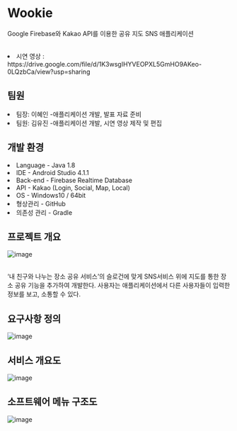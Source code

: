 # Wookie

Google Firebase와 Kakao API를 이용한 공유 지도 SNS 애플리케이션  
<br/>
<li> 시연 영상 : https://drive.google.com/file/d/1K3wsgIHYVEOPXL5GmHO9AKeo-0LQzbCa/view?usp=sharing
<br/>
  
## 팀원
<li> 팀장: 이혜인 -애플리케이션 개발, 발표 자료 준비
<li> 팀원: 김유진 -애플리케이션 개발, 시연 영상 제작 및 편집


## 개발 환경
<li> Language - Java 1.8
<li> IDE - Android Studio 4.1.1
<li> Back-end - Firebase Realtime Database
<li> API - Kakao (Login, Social, Map, Local)
<li> OS - Windows10 / 64bit
<li> 형상관리 - GitHub
<li> 의존성 관리 - Gradle
  
## 프로젝트 개요
  
 ![image](https://user-images.githubusercontent.com/76424323/158748824-73c6b7cc-ff7a-4988-a507-c47608ae3f0f.png)


  <br/>
‘내 친구와 나누는 장소 공유 서비스’의 슬로건에 맞게 SNS서비스 위에 지도를 통한 장소 공유 기능을 추가하여 개발한다.
사용자는 애플리케이션에서 다른 사용자들이 입력한 정보를 보고, 소통할 수 있다.
  
## 요구사항 정의
  ![image](https://user-images.githubusercontent.com/76424323/158749283-22c83724-cb33-40db-bf50-7225a99f6227.png)
  
  ## 서비스 개요도
  
  ![image](https://user-images.githubusercontent.com/76424323/158749529-c09ccbad-1988-4a0f-ab95-99d71b2d65ba.png)

  
  
  ## 소프트웨어 메뉴 구조도
  
![image](https://user-images.githubusercontent.com/76424323/158749590-42ba23ea-55c4-4f00-926b-cc100bbf28e5.png)


